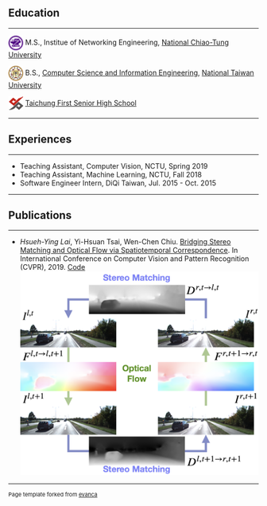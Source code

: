 ## Education

---
<img align="absmiddle" src="images/nctu.png" height="30" width="30"/> M.S., Institue of Networking Engineering, <a href="https://www.nctu.edu.tw/">National Chiao-Tung University</a>

<img align="absmiddle" src="images/ntu.jpg" height="30" width="30"/> B.S., <a href="http://www.csie.ntu.edu.tw/">Computer Science and Information Engineering</a>, <a href="http://www.ntu.edu.tw/">National Taiwan University</a>

<img align="absmiddle" src="images/tcfsh.jpg" height="30" width="30"/> <a href="http://www.tcfsh.tc.edu.tw/">Taichung First Senior High School</a>

---

## Experiences

---
* Teaching Assistant, Computer Vision, NCTU, Spring 2019
* Teaching Assistant, Machine Learning, NCTU, Fall 2018
* Software Engineer Intern, DiQi Taiwan, Jul. 2015 - Oct. 2015

---

## Publications

---
* *Hsueh-Ying Lai*, Yi-Hsuan Tsai, Wen-Chen Chiu. [Bridging Stereo Matching and Optical Flow via Spatiotemporal Correspondence](https://arxiv.org/abs/1905.09265). In International Conference on Computer Vision and Pattern Recognition (CVPR), 2019. [Code](https://github.com/lelimite4444/BridgeDepthFlow/)
![](images/teaser.png)

---
<p style="font-size:11px">Page template forked from <a href="https://github.com/evanca/quick-portfolio">evanca</a></p>
<!-- Remove above link if you don't want to attibute -->

